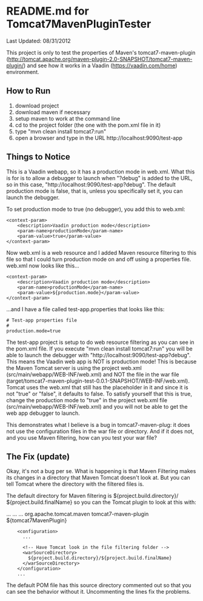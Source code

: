 README.md for Tomcat7MavenPluginTester
======================================

Last Updated: 08/31/2012

This project is only to test the properties of Maven's tomcat7-maven-plugin 
(http://tomcat.apache.org/maven-plugin-2.0-SNAPSHOT/tomcat7-maven-plugin/) and 
see how it works in a Vaadin (https://vaadin.com/home) environment.

How to Run
----------

1) download project
2) download maven if necessary
3) setup maven to work at the command line
4) cd to the project folder (the one with the pom.xml file in it)
5) type "mvn clean install tomcat7:run"
6) open a browser and type in the URL http://localhost:9090/test-app

Things to Notice
----------------

This is a Vaadin webapp, so it has a production mode in web.xml.  What this is 
for is to allow a debugger to launch when "?debug" is added to the URL, so in 
this case, "http://localhost:9090/test-app?debug".  The default production mode 
is false, that is, unless you specifically set it, you can launch the debugger.

To set production mode to true (no debugger), you add this to web.xml:

	<context-param>
		<description>Vaadin production mode</description>
		<param-name>productionMode</param-name>
		<param-value>true</param-value>
	</context-param>

Now web.xml is a web resource and I added Maven resource filtering to this file 
so that I could turn production mode on and off using a properties file.  
web.xml now looks like this...

	<context-param>
		<description>Vaadin production mode</description>
		<param-name>productionMode</param-name>
		<param-value>${production.mode}</param-value>
	</context-param>
	
...and I have a file called test-app.properties that looks like this:

	# Test-app properties file
	#
	production.mode=true

The test-app project is setup to do web resource filtering as you can see in 
the pom.xml file.  If you execute "mvn clean install tomcat7:run" you will be 
able to launch the debugger with "http://localhost:9090/test-app?debug".  This 
means the Vaadin web app is NOT is production mode!  This is because the Maven 
Tomcat server is using the project web.xml (src/main/webapp/WEB-INF/web.xml) 
and NOT the file in the war file 
(target/tomcat7-maven-plugin-test-0.0.1-SNAPSHOT/WEB-INF/web.xml).  Tomcat uses 
the web.xml that still has the placeholder in it and since it is not "true" or 
"false", it defaults to false.  To satisfy yourself that this is true, change 
the production mode to "true" in the project web.xml file 
(src/main/webapp/WEB-INF/web.xml) and you will not be able to get the web app 
debugger to launch.

This demonstrates what I believe is a bug in tomcat7-maven-plug: it does not 
use the configuration files in the war file or directory.  And if it does not, 
and you use Maven filtering, how can you test your war file?

The Fix (update)
----------------

Okay, it's not a bug per se.  What is happening is that Maven Filtering makes
its changes in a directory that Maven Tomcat doesn't look at.  But you can tell
Tomcat where the directory with the filtered files is.

The default directory for Maven filtering is ${project.build.directory}/
${project.build.finalName} so you can the Tomcat plugin to look at this with:

<project>
  ...
  <build>
    ...
    <plugins>
      ...
      <plugin>
        <groupId>org.apache.tomcat.maven</groupId>
        <artifactId>tomcat7-maven-plugin</artifactId>
        <version>${tomcat7MavenPlugin}</version>

        <configuration>
          ...

          <!-- Have Tomcat look in the file filtering folder -->
          <warSourceDirectory>
            ${project.build.directory}/${project.build.finalName}
          </warSourceDirectory>
        </configuration>
        ...
        
The default POM file has this source directory commented out so that you can
see the behavior without it.  Uncommenting the lines fix the problems.

